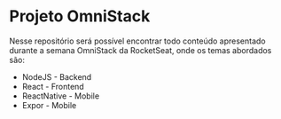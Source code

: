 # Projeto OmniStack

Nesse repositório será possível encontrar todo conteúdo apresentado durante a semana OmniStack da RocketSeat, onde os temas abordados são:

- NodeJS - Backend
- React - Frontend
- ReactNative - Mobile
- Expor - Mobile 